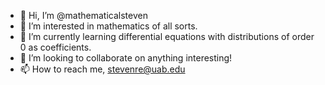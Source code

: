 - 👋 Hi, I’m @mathematicalsteven
- 👀 I’m interested in mathematics of all sorts.
- 🌱 I’m currently learning differential equations with distributions of order 0 as coefficients.
- 💞️ I’m looking to collaborate on anything interesting!
- 📫 How to reach me, stevenre@uab.edu

<!---
mathematicalsteven/mathematicalsteven is a ✨ special ✨ repository because its `README.md` (this file) appears on your GitHub profile.
You can click the Preview link to take a look at your changes.
--->
